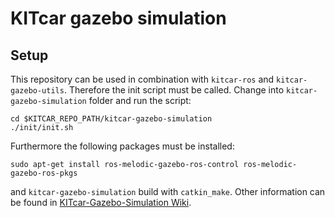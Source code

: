 # KITcar gazebo simulation

## Setup

This repository can be used in combination with `kitcar-ros` and `kitcar-gazebo-utils`. Therefore the init script must be called. Change into `kitcar-gazebo-simulation` folder and run the script:
```
cd $KITCAR_REPO_PATH/kitcar-gazebo-simulation
./init/init.sh
```
Furthermore the following packages must be installed:
```
sudo apt-get install ros-melodic-gazebo-ros-control ros-melodic-gazebo-ros-pkgs
```
and `kitcar-gazebo-simulation` build with `catkin_make`.
Other information can be found in [KITcar-Gazebo-Simulation Wiki](https://wiki.kitcar-team.de/doku.php?id=konzept_und_umsetzung:gazebo_simulation:kitcar-gazebo-simulation).


